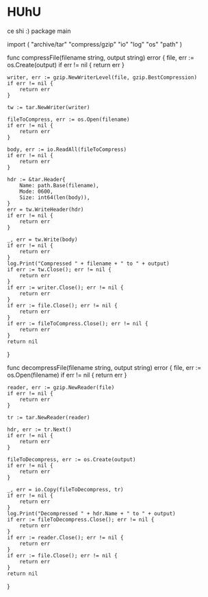 # HUhU
ce shi 
:)
package main

import (
	"archive/tar"
	"compress/gzip"
	"io"
	"log"
	"os"
	"path"
)

func compressFile(filename string, output string) error {
	file, err := os.Create(output)
	if err != nil {
		return err
	}

	writer, err := gzip.NewWriterLevel(file, gzip.BestCompression)
	if err != nil {
		return err
	}

	tw := tar.NewWriter(writer)

	fileToCompress, err := os.Open(filename)
	if err != nil {
		return err
	}

	body, err := io.ReadAll(fileToCompress)
	if err != nil {
		return err
	}

	hdr := &tar.Header{
		Name: path.Base(filename),
		Mode: 0600,
		Size: int64(len(body)),
	}
	err = tw.WriteHeader(hdr)
	if err != nil {
		return err
	}

	_, err = tw.Write(body)
	if err != nil {
		return err
	}
	log.Print("Compressed " + filename + " to " + output)
	if err := tw.Close(); err != nil {
		return err
	}
	if err := writer.Close(); err != nil {
		return err
	}
	if err := file.Close(); err != nil {
		return err
	}
	if err := fileToCompress.Close(); err != nil {
		return err
	}
	return nil
}

func decompressFile(filename string, output string) error {
	file, err := os.Open(filename)
	if err != nil {
		return err
	}

	reader, err := gzip.NewReader(file)
	if err != nil {
		return err
	}

	tr := tar.NewReader(reader)

	hdr, err := tr.Next()
	if err != nil {
		return err
	}

	fileToDecompress, err := os.Create(output)
	if err != nil {
		return err
	}

	_, err = io.Copy(fileToDecompress, tr)
	if err != nil {
		return err
	}
	log.Print("Decompressed " + hdr.Name + " to " + output)
	if err := fileToDecompress.Close(); err != nil {
		return err
	}
	if err := reader.Close(); err != nil {
		return err
	}
	if err := file.Close(); err != nil {
		return err
	}
	return nil
}
